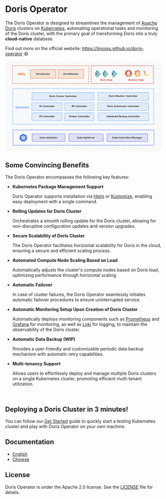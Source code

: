 # Doris Operator

The Doris Operator is designed to streamlines the management of [Apache Doris](https://github.com/apache/doris) clusters
on [Kubernetes](https://kubernetes.io/), automating operational tasks and monitoring of the Doris cluster, with the
primary goal of transforming Doris into a truly **cloud-native** database.

Find out more on the official website: https://linsoss.github.io/doris-operator 😆

![image-arch](docs/prologue/introduction/arch.png)

## Some Convincing Benefits

The Doris Operator encompasses the following key features:

- **Kubernetes Package Management Support**

  Doris Operator supports installation via [Helm](https://helm.sh/) or [Kustomize](https://kustomize.io/), enabling easy
  deployment with a single command.

- **Rolling Updates for Doris Cluster**

  Orchestrates a smooth rolling update for the Doris cluster, allowing for non-disruptive configuration updates and
  version upgrades.

- **Secure Scalability of Doris Cluster**

  The Doris Operator facilitates horizontal scalability for Doris in the cloud, ensuring a secure and efficient scaling
  process.

- **Automated Compute Node Scaling Based on Load**

  Automatically adjusts the cluster's compute nodes based on Doris load, optimizing performance through horizontal
  scaling.

- **Automatic Failover**

  In case of cluster failures, the Doris Operator seamlessly initiates automatic failover procedures to ensure
  uninterrupted service.

- **Automatic Monitoring Setup Upon Creation of Doris Cluster**

  Automatically deploys monitoring components such as [Prometheus](https://prometheus.io/)
  and [Grafana](https://grafana.com/) for monitoring, as well as [Loki](https://grafana.com/oss/loki/) for logging, to
  maintain the observability of the Doris cluster.

- **Automatic Data Backup (WIP)**

  Provides a user-friendly and customizable periodic data backup mechanism with automatic retry capabilities.

- **Multi-tenancy Support**

  Allows users to effortlessly deploy and manage multiple Doris clusters on a single Kubernetes cluster, promoting
  efficient multi-tenant utilization.

<br/>

## Deploying a Doris Cluster in 3 minutes!

You can follow our [Get Started](https://linsoss.github.io/doris-operator/docs/prologue/get-started/) guide to quickly
start a testing Kubernetes cluster and play with Doris Operator on your own machine.

## Documentation

- [English](https://linsoss.github.io/doris-operator/docs/prologue/introduction/)
- [Chinese](https://linsoss.github.io/doris-operator/zh/docs/prologue/%E7%AE%80%E4%BB%8B/)

## License

Doris Operator is under the Apache 2.0 license. See the [LICENSE](LICENSE) file for details.

